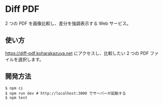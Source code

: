 # Diff PDF

2 つの PDF を画像比較し、差分を強調表示する Web サービス。

## 使い方

<https://diff-pdf.koharakazuya.net> にアクセスし、比較したい 2 つの PDF ファイルを選択します。

## 開発方法

```console
$ npm ci
$ npm run dev # http://localhost:3000 でサーバーが起動する
$ npm test
```
